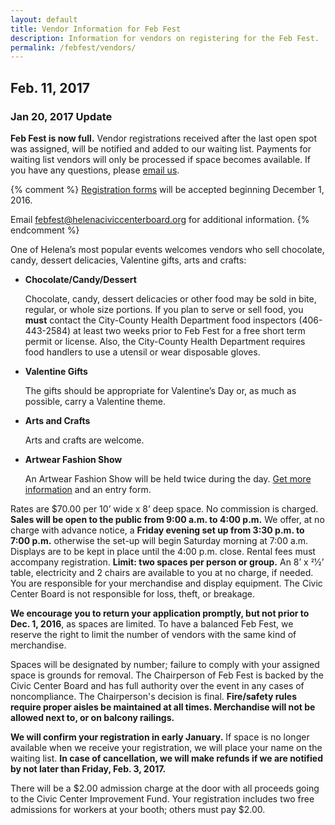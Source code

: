 ```yaml
---
layout: default
title: Vendor Information for Feb Fest
description: Information for vendors on registering for the Feb Fest.
permalink: /febfest/vendors/
---
```


## Feb. 11, 2017

<div class="panel panel-default">    
  <div class="panel-heading">    
    <h3 class="panel-title">Jan 20, 2017 Update</h3>    
  </div>    
  <div class="panel-body">    
    <p>    
      <b>Feb Fest is now full.</b> Vendor registrations received after the last open spot was assigned, will be notified and added to our waiting list. Payments for waiting list vendors will only be processed if space becomes available. If you have any questions, please <a href="mailto:febfest@helenaciviccenterboard.org">email us</a>.    
    </p>    
  </div>    
</div>

{% comment %}
[Registration forms](/febfest/2017FebFestVendorBoothRegistration.pdf) will be accepted beginning December 1, 2016.

Email <febfest@helenaciviccenterboard.org> for additional information.
{% endcomment %}

One of Helena’s most popular events welcomes vendors who sell chocolate, candy, dessert delicacies, Valentine gifts, arts and crafts:

- **Chocolate/Candy/Dessert**

  Chocolate, candy, dessert delicacies or other food may be sold in bite, regular, or whole size portions. If you plan to serve or sell food, you **must** contact the City-County Health Department food inspectors (406-443-2584) at least two weeks prior to Feb Fest for a free short term permit or license. Also, the City-County Health Department requires food handlers to use a utensil or wear disposable gloves.

- **Valentine Gifts**

  The gifts should be appropriate for Valentine’s Day or, as much as possible, carry a Valentine theme.

- **Arts and Crafts**

  Arts and crafts are welcome.

- **Artwear Fashion Show**

  An Artwear Fashion Show will be held twice during the day. [Get more information](/fashionshow/) and an entry form.

Rates are $70.00 per 10’ wide x 8’ deep space. No commission is charged. **Sales will be open to the public from 9:00 a.m. to 4:00 p.m.** We offer, at no charge with advance notice, a **Friday evening set up from 3:30 p.m. to 7:00 p.m.** otherwise the set-up will begin Saturday morning at 7:00 a.m. Displays are to be kept in place until the 4:00 p.m. close. Rental fees must accompany registration. **Limit: two spaces per person or group.** An 8’ x 21⁄2’ table, electricity and 2 chairs are available to you at no charge, if needed. You are responsible for your merchandise and display equipment. The Civic Center Board is not responsible for loss, theft, or breakage.

**We encourage you to return your application promptly, but not prior to Dec. 1, 2016**, as spaces are limited. To have a balanced Feb Fest, we reserve the right to limit the number of vendors with the same kind of merchandise.

Spaces will be designated by number; failure to comply with your assigned space is grounds for removal. The Chairperson of Feb Fest is backed by the Civic Center Board and has full authority over the event in any cases of noncompliance. The Chairperson's decision is final. **Fire/safety rules require proper aisles be maintained at all times. Merchandise will not be allowed next to, or on balcony railings.**

**We will confirm your registration in early January.** If space is no longer available when we receive your registration, we will place your name on the waiting list. **In case of cancellation, we will make refunds if we are notified by not later than Friday, Feb. 3, 2017.**

There will be a $2.00 admission charge at the door with all proceeds going to the Civic Center Improvement Fund. Your registration includes two free admissions for workers at your booth; others must pay $2.00.
